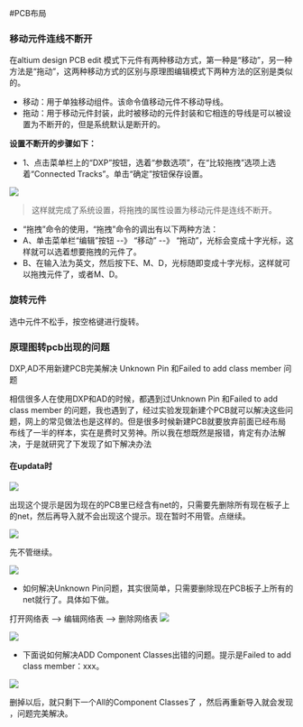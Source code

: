#PCB布局

### 移动元件连线不断开

在altium design PCB edit 模式下元件有两种移动方式，第一种是“移动”，另一种方法是“拖动”，这两种移动方式的区别与原理图编辑模式下两种方法的区别是类似的。

* 移动：用于单独移动组件。该命令值移动元件不移动导线。
* 拖动：用于移动元件封装，此时被移动的元件封装和它相连的导线是可以被设置为不断开的，但是系统默认是断开的。

**设置不断开的步骤如下：**

* 1、点击菜单栏上的“DXP”按钮，选着“参数选项”，在“比较拖拽”选项上选着“Connected Tracks”。单击“确定”按钮保存设置。

![](/assets/PCB布局移动元件.jpg)

>这样就完成了系统设置，将拖拽的属性设置为移动元件是连线不断开。


* “拖拽”命令的使用，“拖拽”命令的调出有以下两种方法：
 * A、单击菜单栏“编辑”按钮 --》 “移动” --》 “拖动”，光标会变成十字光标，这样就可以选着想要拖拽的元件了。
 * B、在输入法为英文，然后按下E、M、D，光标随即变成十字光标，这样就可以拖拽元件了，或者M、D。


### 旋转元件

选中元件不松手，按空格键进行旋转。


### 原理图转pcb出现的问题

DXP,AD不用新建PCB完美解决 Unknown Pin 和Failed to add class member 问题

相信很多人在使用DXP和AD的时候，都遇到过Unknown Pin 和Failed to add class member 的问题，我也遇到了，经过实验发现新建个PCB就可以解决这些问题，网上的常见做法也是这样的。但是很多时候新建PCB就要放弃前面已经布局布线了一半的样本，实在是费时又劳神。所以我在想既然是报错，肯定有办法解决，于是就研究了下发现了如下解决办法

#### 在updata时

![](/assets/PCB布局问题.jpg)

出现这个提示是因为现在的PCB里已经含有net的，只需要先删除所有现在板子上的net，然后再导入就不会出现这个提示。现在暂时不用管。点继续。

![](/assets/PCB布局问题1.jpg)

先不管继续。

![](/assets/PCB布局问题2.jpg)

* 如何解决Unknown Pin问题，其实很简单，只需要删除现在PCB板子上所有的net就行了。具体如下做。

打开网络表 --> 编辑网络表 --> 删除网络表
![](/assets/PCB布局问题3.jpg)

![](/assets/PCB布局问题4.jpg)

* 下面说如何解决ADD Component Classes出错的问题。提示是Failed to add class member：xxx。

![](/assets/PCB布局问题5.jpg)

删掉以后，就只剩下一个All的Component Classes了 ，然后再重新导入就会发现 ，问题完美解决。




